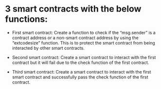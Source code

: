 # 3 smart contracts with the below functions:

- First smart contract: Create a function to check if the “msg.sender” is a contract address or a non-smart contract address by using the “extcodesize” function. This is to protect the smart contract from being interacted by other smart contracts.

- Second smart contract: Create a smart contract to interact with the first contract but it will fail due to the check function of the first contract.

- Third smart contract: Create a smart contract to interact with the first smart contract and successfully pass the check function of the first contract.
